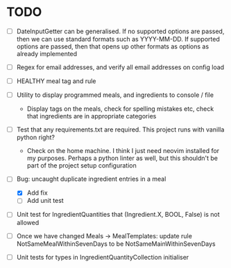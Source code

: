 # TODO

- [ ] DateInputGetter can be generalised. If no supported options are passed, then we can use standard formats such as YYYY-MM-DD. If supported options are passed, then that opens up other formats as options as already implemented

- [ ] Regex for email addresses, and verify all email addresses on config load

- [ ] HEALTHY meal tag and rule

- [ ] Utility to display programmed meals, and ingredients to console / file
	- Display tags on the meals, check for spelling mistakes etc, check that ingredients are in appropriate categories

- [ ] Test that any requirements.txt are required. This project runs with vanilla python right?
	- Check on the home machine. I think I just need neovim installed for my purposes. Perhaps a python linter as well, but this shouldn't be part of the project setup configuration

- [ ] Bug: uncaught duplicate ingredient entries in a meal
	- [X] Add fix
	- [ ] Add unit test

- [ ] Unit test for IngredientQuantities that (Ingredient.X, BOOL, False) is not allowed

- [ ] Once we have changed Meals -> MealTemplates: update rule NotSameMealWithinSevenDays to be NotSameMainWithinSevenDays

- [ ] Unit tests for types in IngredientQuantityCollection initialiser
